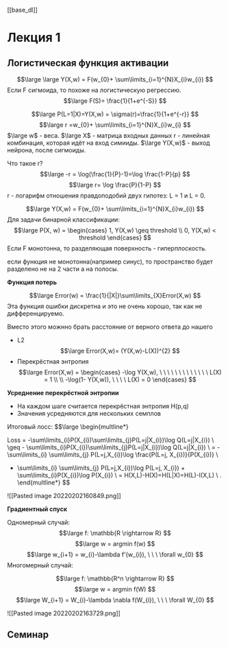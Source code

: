 [[base_dl]]

# Лекция 1

## Логистическая функция активации
$$\large 
\large Y(X,w) = F(w_{0}+ \sum\limits_{i=1}^{N}X_{i}w_{i})
$$
Если F сигмоида, то похоже на логистическую регрессию.
$$\large
F(S)= \frac{1}{1+e^{-S}}
$$

$$\large
P(L=1|X)=Y(X,w) = \sigma(r)=\frac{1}{1+e^{-r}}
$$
$$\large
r =w_{0}+ \sum\limits_{i=1}^{N}X_{i}w_{i}
$$
$\large w$ - веса.
$\large X$ - матрица входных данных
r - линейная комбинация, которая идёт на вход симииды.
$\large Y(X,w)$ - выход нейрона, после сигмоиды.


Что такое r?
$$\large
-r = \log(\frac{1}{P}-1)=\log \frac{1-P}{p}
$$
$$\large
r= \log \frac{P}{1-P}
$$
r - логарифм отношения правдоподобий двух гипотез: L = 1 и L = 0.

$$\large 
Y(X,w) = F(w_{0}+ \sum\limits_{i=1}^{N}X_{i}w_{i})
$$
Для задачи бинарной классификации:
$$\large
P(X, w) = 
\begin{cases}
1, Y(X,w) \geq threshold \\
0, Y(X,w) < threshold
\end{cases}
$$
Если F монотонна, то разделяющая поверхность - гиперплоскость.

если функция не монотонна(например синус), то пространство будет разделено не на 2 части а на полосы.

**Функция потерь**

$$\large
Error(w) = \frac{1}{|X|}\sum\limits_{X}Error(X,w)
$$
Эта функция ошибки дискретна и это не очень хорошо, так как не дифференцируемо.

Вместо этого можнно брать расстояние от верного ответа до нашего 
* L2
$$\large 
Error(X,w)= (Y(X,w)-L(X))^{2}
$$
* Перекрёстная энтропия
$$\large
Error(X,w) = 
\begin{cases}
-\log Y(X,w), \ \ \ \ \ \ \ \ \ \ \ \ \ L(X) = 1  \\
\\
-\log(1- Y(X,w)), \ \ \ \ L(X) = 0
\end{cases}
$$

**Усреднение перекрёстной энтропии**

* На каждом шаге считается перекрёстная энтропия H(p,q)
* Значения усредняются для нескольких семплов

Итоговый лосс:
$$\large
\begin{multline*}

Loss = -\sum\limits_{i}P(X_{i})\sum\limits_{j}P(L=j|X_{i})\log Q(L=j|X_{i}) \\
\geq - \sum\limits_{i}P(X_{i})\sum\limits_{j}P(L=j|X_{i})\log Q(L=j|X_{i}) \\
= - \sum\limits_{i} \sum\limits_{j} P(L=j,X_{i})\log \frac{P(L=j, X_{i})}{P(X_{i})} \\
- \sum\limits_{i} \sum\limits_{j} P(L=j,X_{i})\log P(L=j, X_{i}) + \sum\limits_{i}P(X_{i})\log P(X_{i}) \\
= H(X,L)-H(X)=H(L|X)=H(L)-I(X,L) \\
.
\end{multline*}
$$

![[Pasted image 20220202160849.png]]

**Градиентный спуск**

Одномерный случай:
$$\large 
f: \mathbb{R \rightarrow R}
$$
$$\large 
w = argmin f(w)
$$
$$\large 
w_{i+1} = w_{i}-\lambda f'(w_{i}), \ \ \ \forall w_{0}
$$
Многомерный случай:

$$\large 
f: \mathbb{R^n \rightarrow R}
$$
$$\large 
w = argmin f(W)
$$
$$\large 
W_{i+1} = W_{i}-\lambda \nabla f(W_{i}), \ \ \ \forall W_{0}
$$


![[Pasted image 20220202163729.png]]

## Семинар 














